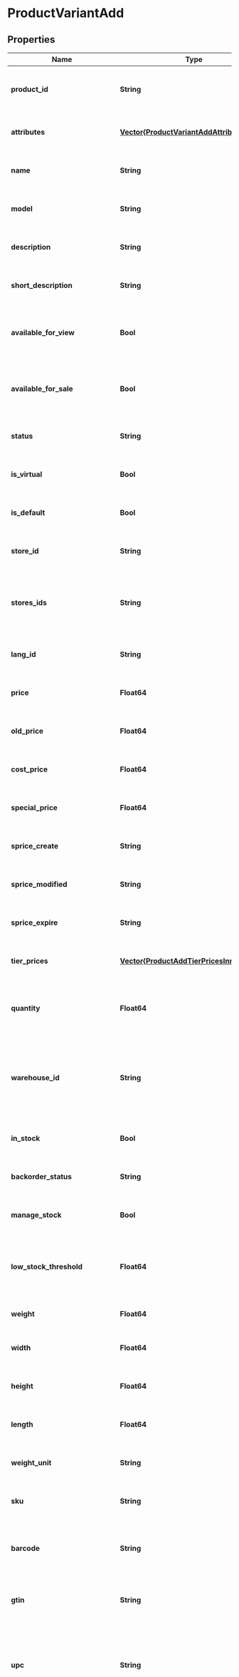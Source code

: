 # ProductVariantAdd


## Properties
Name | Type | Description | Notes
------------ | ------------- | ------------- | -------------
**product_id** | **String** | Defines product&#39;s id where the variant has to be added | [optional] [default to nothing]
**attributes** | [**Vector{ProductVariantAddAttributesInner}**](ProductVariantAddAttributesInner.md) | Defines variant&#39;s attributes list | [optional] [default to nothing]
**name** | **String** | Defines variant&#39;s name that has to be added | [optional] [default to nothing]
**model** | **String** | Specifies variant&#39;s model that has to be added | [default to nothing]
**description** | **String** | Specifies variant&#39;s description | [optional] [default to nothing]
**short_description** | **String** | Defines short description | [optional] [default to nothing]
**available_for_view** | **Bool** | Specifies the set of visible/invisible product&#39;s variants for users | [optional] [default to true]
**available_for_sale** | **Bool** | Specifies the set of visible/invisible product&#39;s variants for sale | [optional] [default to true]
**status** | **String** | Defines status | [optional] [default to nothing]
**is_virtual** | **Bool** | Defines whether the product is virtual | [optional] [default to false]
**is_default** | **Bool** | Defines as a default variant | [optional] [default to nothing]
**store_id** | **String** | Add variants specified by store id | [optional] [default to nothing]
**stores_ids** | **String** | Assign variant to the stores that is specified by comma-separated stores&#39; id | [optional] [default to nothing]
**lang_id** | **String** | Language id | [optional] [default to nothing]
**price** | **Float64** | Defines new product&#39;s variant price | [optional] [default to nothing]
**old_price** | **Float64** | Defines product&#39;s old price | [optional] [default to nothing]
**cost_price** | **Float64** | Defines new product&#39;s cost price | [optional] [default to nothing]
**special_price** | **Float64** | Specifies variant&#39;s model that has to be added | [optional] [default to nothing]
**sprice_create** | **String** | Defines the date of special price creation | [optional] [default to nothing]
**sprice_modified** | **String** | Defines the date of special price modification | [optional] [default to nothing]
**sprice_expire** | **String** | Defines the term of special price offer duration | [optional] [default to nothing]
**tier_prices** | [**Vector{ProductAddTierPricesInner}**](ProductAddTierPricesInner.md) | Defines product&#39;s tier prices | [optional] [default to nothing]
**quantity** | **Float64** | Defines product variant&#39;s quantity that has to be added | [optional] [default to 0]
**warehouse_id** | **String** | This parameter is used for selecting a warehouse where you need to set/modify a product quantity. | [optional] [default to nothing]
**in_stock** | **Bool** | Set stock status | [optional] [default to nothing]
**backorder_status** | **String** | Set backorder status | [optional] [default to nothing]
**manage_stock** | **Bool** | Defines inventory tracking for product variant | [optional] [default to nothing]
**low_stock_threshold** | **Float64** | Specify the quantity threshold below which the product is considered low in stock | [optional] [default to nothing]
**weight** | **Float64** | Weight | [optional] [default to 0]
**width** | **Float64** | Defines product&#39;s width | [optional] [default to nothing]
**height** | **Float64** | Defines product&#39;s height | [optional] [default to nothing]
**length** | **Float64** | Defines product&#39;s length | [optional] [default to nothing]
**weight_unit** | **String** | Weight Unit | [optional] [default to nothing]
**sku** | **String** | Defines variant&#39;s sku that has to be added | [optional] [default to nothing]
**barcode** | **String** | A barcode is a unique code composed of numbers used as a product identifier. | [optional] [default to nothing]
**gtin** | **String** | Global Trade Item Number. An GTIN is an identifier for trade items. | [optional] [default to nothing]
**upc** | **String** | Universal Product Code. A UPC (UPC-A) is a commonly used identifer for many different products. | [optional] [default to nothing]
**ean** | **String** | European Article Number. An EAN is a unique 8 or 13-digit identifier that many industries (such as book publishers) use to identify products. | [optional] [default to nothing]
**mpn** | **String** | Manufacturer Part Number. A MPN is an identifier of a particular part design or material used. | [optional] [default to nothing]
**isbn** | **String** | International Standard Book Number. An ISBN is a unique identifier for books. | [optional] [default to nothing]
**seo_url** | **String** | Defines unique URL for SEO | [optional] [default to nothing]
**manufacturer** | **String** | Specifies the product variant&#39;s manufacturer | [optional] [default to nothing]
**created_at** | **String** | Defines the date of entity creation | [optional] [default to nothing]
**meta_title** | **String** | Defines unique meta title for each entity | [optional] [default to nothing]
**meta_keywords** | **String** | Defines unique meta keywords for each entity | [optional] [default to nothing]
**meta_description** | **String** | Defines unique meta description of a entity | [optional] [default to nothing]
**url** | **String** | Defines unique product variant&#39;s URL | [optional] [default to nothing]
**tax_class_id** | **String** | Defines tax classes where entity has to be added | [optional] [default to nothing]
**taxable** | **Bool** | Specifies whether a tax is charged | [optional] [default to true]
**fixed_cost_shipping_price** | **Float64** | Specifies fixed cost shipping price | [optional] [default to nothing]
**is_free_shipping** | **Bool** | Specifies variant&#39;s free shipping flag that has to be added | [optional] [default to nothing]
**country_of_origin** | **String** | The country where the inventory item was made | [optional] [default to nothing]
**harmonized_system_code** | **String** | Harmonized System Code. An HSC is a 6-digit identifier that allows participating countries to classify traded goods on a common basis for customs purposes | [optional] [default to nothing]
**marketplace_item_properties** | **String** | String containing the JSON representation of the supplied data | [optional] [default to nothing]
**clear_cache** | **Bool** | Is cache clear required | [optional] [default to true]


[[Back to Model list]](../README.md#models) [[Back to API list]](../README.md#api-endpoints) [[Back to README]](../README.md)


